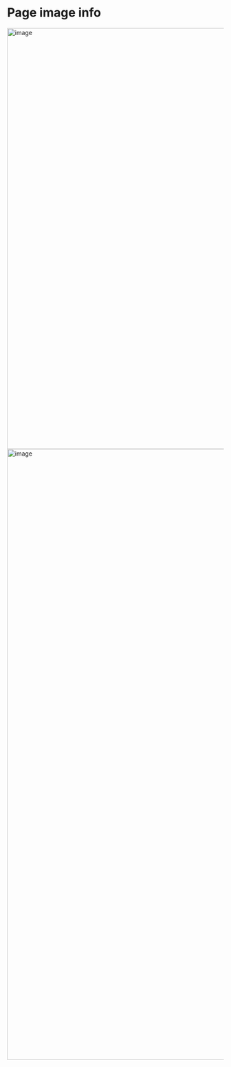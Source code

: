 # Page image info


<img width="977" alt="image" src="https://user-images.githubusercontent.com/24500560/179740949-608547ac-cd0a-4f66-b354-8800ea59d144.png">

<img width="1418" alt="image" src="https://user-images.githubusercontent.com/24500560/179741039-e873946a-2218-4449-9460-aaa715919b51.png">

